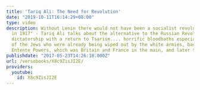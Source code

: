 ```yaml
---
title: 'Tariq Ali: The Need for Revolution'
date: "2019-10-11T16:14:29+08:00"
type: video
description: Without Lenin there would not have been a socialist revolution in Russia
  in 1917" - Tariq Ali talks about the alternative to the Russian Revolution, "a military
  dictatorship with a return to Tsarism.... horrific bloodbaths especially pogroms
  of the Jews who were already being wiped out by the white armies, backed by the
  Entente Powers, which was Britain and France in the main, and later the United States
publishdate: "2017-05-23T14:26:18.000Z"
url: /versobooks/X8c9ZisJI2E/
providers:
  youtube:
    id: X8c9ZisJI2E
---
```

